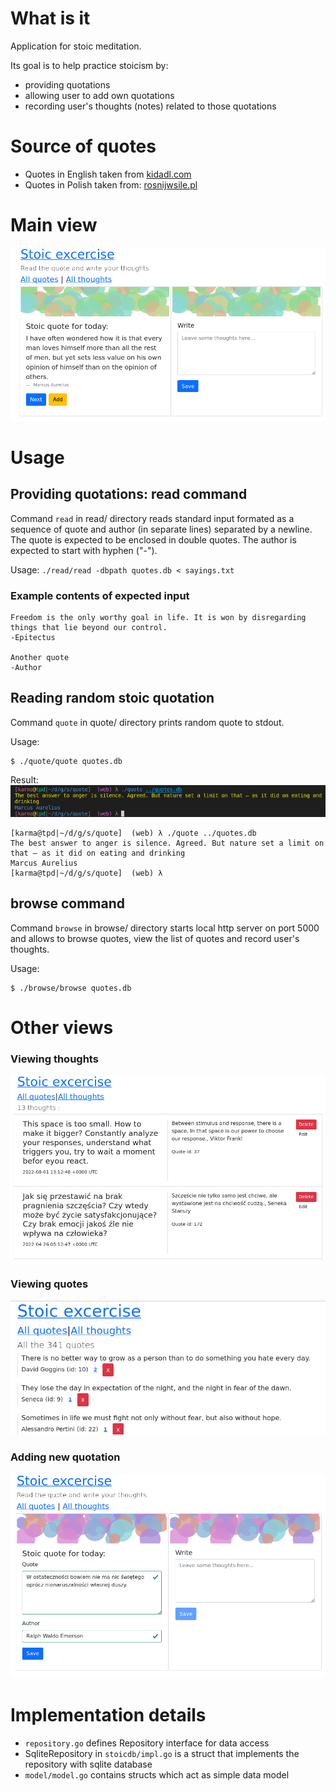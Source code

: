 # What is it
Application for stoic meditation.

Its goal is to help practice stoicism by:
*  providing quotations
*  allowing user to add own quotations
*  recording user's thoughts (notes) related to those quotations


# Source of quotes
* Quotes in English taken from [kidadl.com](https://kidadl.com/quotes/best-stoic-quotes-for-budding-philosophers-to-study)
* Quotes in Polish taken from: [rosnijwsile.pl](https://rosnijwsile.pl/stoicyzm-najlepsze-stoickie-cytaty-mysli-filozofia-stoikow-zenon-z-kition-seneka-epiktet-marek-aureliusz/)

# Main view
![shot.png](shot.png)

# Usage

## Providing quotations: read command
Command `read` in read/ directory reads standard input formated as a sequence of quote and author (in separate lines) separated by a newline.
The quote is expected to be enclosed in double quotes.
The author is expected to start with hyphen ("-").

Usage:
`./read/read -dbpath quotes.db < sayings.txt`

### Example contents of expected input

    Freedom is the only worthy goal in life. It is won by disregarding things that lie beyond our control.
    -Epitectus

    Another quote
    -Author

## Reading random stoic quotation 
Command `quote` in quote/ directory prints random quote to stdout.

Usage:
```
$ ./quote/quote quotes.db
```

Result:
![quote command result](cmdline.png)

```
[karma@tpd|~/d/g/s/quote]  (web) λ ./quote ../quotes.db
The best answer to anger is silence. Agreed. But nature set a limit on that — as it did on eating and drinking
Marcus Aurelius
[karma@tpd|~/d/g/s/quote]  (web) λ
```
## browse command
Command `browse` in browse/ directory starts local http server on port 5000 and allows to browse quotes, view the list of quotes and record user's thoughts.

Usage: 
```
$ ./browse/browse quotes.db
```
# Other views
### Viewing thoughts
![Display a list of thoughts](thoughts.png)

### Viewing quotes
![Displat a list of quotes](quotes.png)

### Adding new quotation
![Add new quotation](add_quote.png)

# Implementation details
* `repository.go` defines  Repository interface for data access
* SqliteRepository in `stoicdb/impl.go` is a struct that implements the repository with sqlite  database
* `model/model.go` contains structs which act as simple data model



